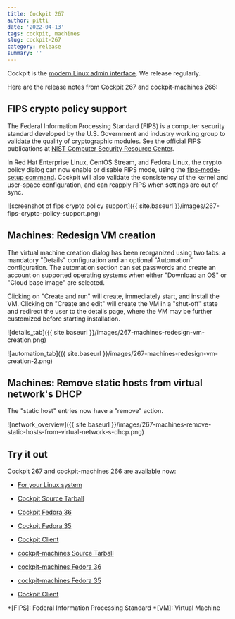```yaml
---
title: Cockpit 267
author: pitti
date: '2022-04-13'
tags: cockpit, machines
slug: cockpit-267
category: release
summary: ''
---
```


Cockpit is the [modern Linux admin interface](https://cockpit-project.org/).
We release regularly.

Here are the release notes from Cockpit 267 and cockpit-machines 266:


## FIPS crypto policy support

The Federal Information Processing Standard (FIPS) is a computer security standard developed by the U.S. Government and industry working group to validate the quality of cryptographic modules. See the official FIPS publications at [NIST Computer Security Resource Center](https://csrc.nist.gov/publications/fips).

In Red Hat Enterprise Linux, CentOS Stream, and Fedora Linux, the crypto policy dialog can now enable or disable FIPS mode, using the [fips-mode-setup command](https://access.redhat.com/documentation/en-us/red_hat_enterprise_linux/8/html/security_hardening/assembly_installing-a-rhel-8-system-with-fips-mode-enabled_security-hardening). Cockpit will also validate the consistency of the kernel and user-space configuration, and can reapply FIPS when settings are out of sync.

![screenshot of fips crypto policy support]({{ site.baseurl }}/images/267-fips-crypto-policy-support.png)

## Machines: Redesign VM creation

The virtual machine creation dialog has been reorganized using two tabs: a mandatory "Details" configuration and an optional "Automation" configuration. The automation section can set passwords and create an account on supported operating systems when either "Download an OS" or "Cloud base image" are selected.

Clicking on "Create and run" will create, immediately start, and install the VM. Clicking on "Create and edit" will create the VM in a "shut-off" state and redirect the user to the details page, where the VM may be further customized before starting installation.

![details_tab]({{ site.baseurl }}/images/267-machines-redesign-vm-creation.png)

![automation_tab]({{ site.baseurl }}/images/267-machines-redesign-vm-creation-2.png)

## Machines: Remove static hosts from virtual network's DHCP

The "static host" entries now have a "remove" action.

![network_overview]({{ site.baseurl }}/images/267-machines-remove-static-hosts-from-virtual-network-s-dhcp.png)


## Try it out

Cockpit 267 and cockpit-machines 266 are available now:

* [For your Linux system](https://cockpit-project.org/running.html)

* [Cockpit Source Tarball](https://github.com/cockpit-project/cockpit/releases/tag/267)
* [Cockpit Fedora 36](https://bodhi.fedoraproject.org/updates/FEDORA-2022-9da2abe257)
* [Cockpit Fedora 35](https://bodhi.fedoraproject.org/updates/FEDORA-2022-70c1d3d182)
* [Cockpit Client](https://flathub.org/apps/details/org.cockpit_project.CockpitClient)
* [cockpit-machines Source Tarball](https://github.com/cockpit-project/cockpit-machines/releases/tag/266)
* [cockpit-machines Fedora 36](https://bodhi.fedoraproject.org/updates/FEDORA-2022-6112b9e895)
* [cockpit-machines Fedora 35](https://bodhi.fedoraproject.org/updates/FEDORA-2022-adfdc882ed)
* [Cockpit Client](https://flathub.org/apps/details/org.cockpit_project.CockpitClient)

*[FIPS]: Federal Information Processing Standard
*[VM]: Virtual Machine
